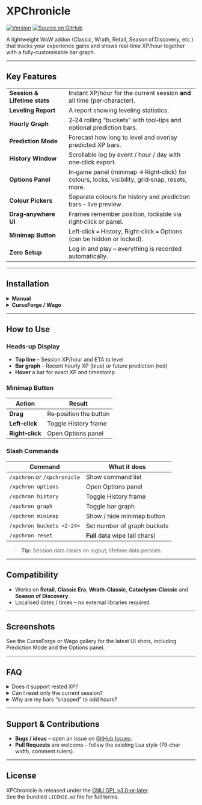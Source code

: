 # XPChronicle
[![Version](https://img.shields.io/github/v/release/matthewschaney/XPChronicle?label=latest&style=flat-square)](https://github.com/matthewschaney/XPChronicle/releases)
[![Source on GitHub](https://img.shields.io/badge/source-github-black?logo=github&style=flat-square)](https://github.com/matthewschaney/XPChronicle)

A lightweight WoW addon (Classic, Wrath, Retail, Season of Discovery, etc.)
that tracks your experience gains and shows real‑time XP/hour together with
a fully‑customisable bar graph.

---

## Key Features
| | |
|---|---|
| **Session & Lifetime stats** | Instant XP/hour for the current session **and** all time (per‑character). |
| **Leveling Report** | A report showing leveling statistics.
| **Hourly Graph** | 2‑24 rolling “buckets” with tool‑tips and optional prediction bars. |
| **Prediction Mode** | Forecast how long to level and overlay predicted XP bars. |
| **History Window** | Scrollable log by event / hour / day with one‑click export. |
| **Options Panel** | In‑game panel (minimap → Right‑click) for colours, locks, visibility, grid‑snap, resets, more. |
| **Colour Pickers** | Separate colours for history and prediction bars – live preview. |
| **Drag‑anywhere UI** | Frames remember position, lockable via right‑click or panel. |
| **Minimap Button** | Left‑click = History, Right‑click = Options (can be hidden or locked). |
| **Zero Setup** | Log in and play – everything is recorded automatically. |

---

## Installation

<details>
<summary><strong>Manual</strong></summary>

1. Download the latest ZIP from the releases page.  
2. Extract **`XPChronicle`** to your AddOns directory:  
   • **Windows** `World of Warcraft\_classic_\Interface\AddOns\`  
   • **macOS / Linux** `World of Warcraft/_classic_/Interface/AddOns/`  
3. `/reload` or restart the game.
</details>

<details>
<summary><strong>CurseForge / Wago</strong></summary>

Search **XPChronicle** on either site and install for automatic updates.
</details>

---

## How to Use

### Heads‑up Display
* **Top line** – Session XP/hour and ETA to level  
* **Bar graph** – Recent hourly XP (blue) or future prediction (red)  
* **Hover** a bar for exact XP and timestamp

### Minimap Button
| Action | Result |
|--------|--------|
| **Drag** | Re‑position the button |
| **Left‑click** | Toggle History frame |
| **Right‑click** | Open Options panel |

### Slash Commands
| Command | What it does |
|---------|--------------|
| `/xpchron` *or* `/xpchronicle` | Show command list |
| `/xpchron options` | Open Options panel |
| `/xpchron history` | Toggle History frame |
| `/xpchron graph` | Toggle bar graph |
| `/xpchron minimap` | Show / hide minimap button |
| `/xpchron buckets <2‑24>` | Set number of graph buckets |
| `/xpchron reset` | **Full** data wipe (all chars) |

> **Tip:** Session data clears on logout; lifetime data persists.

---

## Compatibility
* Works on **Retail**, **Classic Era**, **Wrath‑Classic**, **Cataclysm‑Classic**
  and **Season of Discovery**.  
* Localised dates / times – no external libraries required.

---

## Screenshots
See the CurseForge or Wago  gallery for the latest UI shots, including Prediction Mode and the Options panel.

---

## FAQ
<details>
<summary>Does it support rested XP?</summary>

Yes. Rested XP is counted the same as normal XP – it still represents time
saved, so it belongs in the rate.
</details>

<details>
<summary>Can I reset only the current session?</summary>

Yes – click **Session Reset** in the Options panel (or just relog).
</details>

<details>
<summary>Why are my bars “snapped” to odd hours?</summary>

Use **Timelock** in the Options panel to align bucket edges to any minute of
the hour (e.g., :00).
</details>

---

## Support & Contributions
* **Bugs / ideas** – open an issue on
  [GitHub Issues](https://github.com/matthewschaney/XPChronicle/issues).
* **Pull Requests** are welcome – follow the existing Lua style
  (79‑char width, comment rulers).

---

## License
XPChronicle is released under the
[GNU GPL v3.0‑or‑later](https://www.gnu.org/licenses/gpl-3.0.html).  
See the bundled `LICENSE.md` file for full terms.
